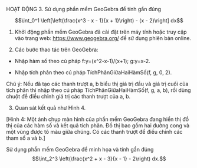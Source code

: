 HOẠT ĐỘNG 3. Sử dụng phần mềm GeoGebra để tính gần đúng

$$\int_0^1 \left[\left(\frac{x^3 - x - 1}{x + 1}\right) - (x - 2)\right] dx$$

1. Khởi động phần mềm GeoGebra đã cài đặt trên máy tính hoặc truy cập vào trang web: https://www.geogebra.org/ để sử dụng phiên bản online.

2. Các bước thao tác trên GeoGebra:

- Nhập hàm số theo cú pháp f:y=(x^2-x-1)/(x+1); g:y=x-2.

- Nhập tích phân theo cú pháp TíchPhânGiữaHaiHàmSố(f, g, 0, 2).

Chú ý: Nếu đã tạo các thanh trượt a, b biểu thị giá trị đầu và giá trị cuối của tích phân thì nhập theo cú pháp TíchPhânGiữaHaiHàmSố(f, g, a, b), rồi dùng chuột để điều chỉnh giá trị các thanh trượt của a, b.

3. Quan sát kết quả như Hình 4.

[Hình 4: Một ảnh chụp màn hình của phần mềm GeoGebra đang hiển thị đồ thị của các hàm số và kết quả tích phân. Đồ thị bao gồm hai đường cong và một vùng được tô màu giữa chúng. Có các thanh trượt để điều chỉnh các tham số a và b.]

Sử dụng phần mềm GeoGebra để minh họa và tính gần đúng $$\int_2^3 \left(\frac{x^2 + x - 3}{x - 1} - 2\right) dx.$$